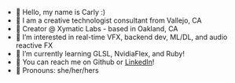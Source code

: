 - 🌸 Hello, my name is Carly :)
- 🥥 I am a creative technologist consultant from Vallejo, CA
- 🪷 Creator @ Xymatic Labs - based in Oakland, CA
- 🍄 I’m interested in real-time VFX, backend dev, ML/DL, and audio reactive FX
- 🌱 I’m currently learning GLSL, NvidiaFlex, and Ruby!
- 🐚 You can reach me on Github or [LinkedIn](https://linkedin.com/in/carlymgordon)!
- 🐒 Pronouns: she/her/hers

<!--
**prototyyype/prototyyype** is a ✨ _special_ ✨ repository because its `README.md` (this file) appears on your GitHub profile.

Here are some ideas to get you started:

- 🔭 I’m currently working on ...
- 🌱 I’m currently learning ...
- 👯 I’m looking to collaborate on ...
- 🤔 I’m looking for help with ...
- 💬 Ask me about ...
- 📫 How to reach me: ...

- ⚡ Fun fact: ...
-->
